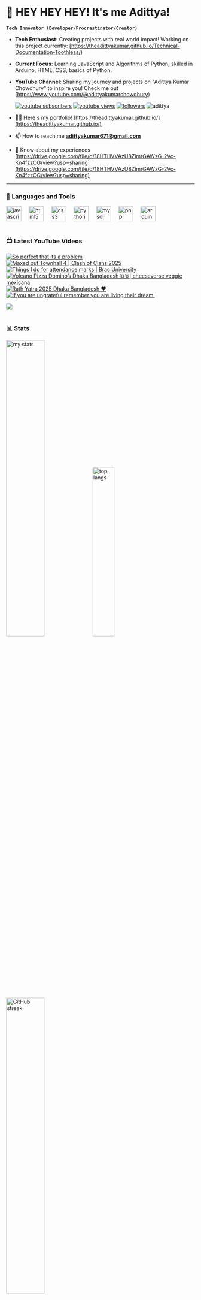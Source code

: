 # 👑 HEY HEY HEY! It's me Adittya!

**`Tech Innovator (Developer/Procrastinator/Creator)`**

- **Tech Enthusiast**: Creating projects with real world impact! Working on this project currently: [https://theadittyakumar.github.io/Technical-Documentation-Toothless/)
- **Current Focus**: Learning JavaScript and Algorithms of Python; skilled in Arduino, HTML, CSS, basics of Python.
- **YouTube Channel**: Sharing my journey and projects on "Adittya Kumar Chowdhury" to inspire you! Check me out [https://www.youtube.com/@adittyakumarchowdhury) 

   <p align="left">
      <a href="https://www.youtube.com/channel/UCu68HfYtlcXFI7kNhnSdspA?sub_confirmation=1">
         <img alt="youtube subscribers" title="Subscribe to my YouTube channel" src="https://custom-icon-badges.demolab.com/youtube/channel/subscribers/UCu68HfYtlcXFI7kNhnSdspA?color=%23E05D44&label=SUBSCRIBE&logo=video&logoColor=white&style=for-the-badge&labelColor=CE4630"/></a> 
      <a href="https://www.youtube.com/c/adittyakumarchowdhury">
         <img alt="youtube views" title="YouTube views" src="https://custom-icon-badges.demolab.com/youtube/channel/views/UCu68HfYtlcXFI7kNhnSdspA?color=%23E1AD0E&logo=eye&logoColor=white&style=for-the-badge&labelColor=C79600"/></a> 
      <a href="https://github.com/TheAdittyaKumar?tab=followers">
         <img alt="followers" title="Follow me on Github" src="https://custom-icon-badges.demolab.com/github/followers/TheAdittyaKumar?color=236ad3&labelColor=1155ba&style=for-the-badge&logo=person-add&label=Follow&logoColor=white"/></a>
      <img src="https://komarev.com/ghpvc/?username=TheAdittyaKumar&label=Profile%20views&color=0e75b6&style=flat" alt="adittya" />
   </p>


- 👨‍💻 Here's my portfolio! [https://theadittyakumar.github.io/](https://theadittyakumar.github.io/)

- 📫 How to reach me **adittyakumar671@gmail.com**

- 📄 Know about my experiences [https://drive.google.com/file/d/18HTHVVAzU8ZimrGAWzG-2Vc-Kn4fzzOG/view?usp=sharing](https://drive.google.com/file/d/18HTHVVAzU8ZimrGAWzG-2Vc-Kn4fzzOG/view?usp=sharing)

---

### 🧰 Languages and Tools

<div align="left">
  <img src="https://cdn.jsdelivr.net/gh/devicons/devicon/icons/javascript/javascript-original.svg" height="40" alt="javascript logo"  />
  <img width="12" />
  <img src="https://cdn.jsdelivr.net/gh/devicons/devicon/icons/html5/html5-original.svg" height="40" alt="html5 logo"  />
  <img width="12" />
  <img src="https://cdn.jsdelivr.net/gh/devicons/devicon/icons/css3/css3-original.svg" height="40" alt="css3 logo"  />
  <img width="12" />
  <img src="https://cdn.jsdelivr.net/gh/devicons/devicon/icons/python/python-original.svg" height="40" alt="python logo"  />
  <img width="12" />
  <img src="https://cdn.jsdelivr.net/gh/devicons/devicon/icons/mysql/mysql-original.svg" height="40" alt="mysql logo"  />
  <img width="12" />
  <img src="https://cdn.jsdelivr.net/gh/devicons/devicon/icons/php/php-original.svg" height="40" alt="php logo"  />
  <img width="12" />
  <img src="https://cdn.jsdelivr.net/gh/devicons/devicon/icons/arduino/arduino-original.svg" height="40" alt="arduino logo"  />
</div>


#

### 📺 Latest YouTube Videos

<!-- BEGIN YOUTUBE-CARDS -->
[![So perfect that its a problem](https://ytcards.demolab.com/?id=OEYNtao9pls&title=So+perfect+that+its+a+problem&lang=en&timestamp=1752530890&background_color=%230d1117&title_color=%23ffffff&stats_color=%23dedede&max_title_lines=1&width=250&border_radius=5 "So perfect that its a problem")](https://www.youtube.com/shorts/OEYNtao9pls)
[![Maxed out Townhall 4 | Clash of Clans 2025](https://ytcards.demolab.com/?id=IQTa79t8KDo&title=Maxed+out+Townhall+4+%7C+Clash+of+Clans+2025&lang=en&timestamp=1752264217&background_color=%230d1117&title_color=%23ffffff&stats_color=%23dedede&max_title_lines=1&width=250&border_radius=5 "Maxed out Townhall 4 | Clash of Clans 2025")](https://www.youtube.com/shorts/IQTa79t8KDo)
[![Things I do for attendance marks | Brac University](https://ytcards.demolab.com/?id=xtw0O-3dD00&title=Things+I+do+for+attendance+marks+%7C+Brac+University&lang=en&timestamp=1752192506&background_color=%230d1117&title_color=%23ffffff&stats_color=%23dedede&max_title_lines=1&width=250&border_radius=5 "Things I do for attendance marks | Brac University")](https://www.youtube.com/shorts/xtw0O-3dD00)
[![Volcano Pizza Domino’s Dhaka Bangladesh 🇧🇩| cheeseverse veggie mexicana](https://ytcards.demolab.com/?id=UHsgBKv75Rs&title=Volcano+Pizza+Domino%E2%80%99s+Dhaka+Bangladesh+%F0%9F%87%A7%F0%9F%87%A9%7C+cheeseverse+veggie+mexicana&lang=en&timestamp=1752081978&background_color=%230d1117&title_color=%23ffffff&stats_color=%23dedede&max_title_lines=1&width=250&border_radius=5 "Volcano Pizza Domino’s Dhaka Bangladesh 🇧🇩| cheeseverse veggie mexicana")](https://www.youtube.com/shorts/UHsgBKv75Rs)
[![Rath Yatra 2025 Dhaka Bangladesh ❤️](https://ytcards.demolab.com/?id=q4Pd8e256DI&title=Rath+Yatra+2025+Dhaka+Bangladesh+%E2%9D%A4%EF%B8%8F&lang=en&timestamp=1751060635&background_color=%230d1117&title_color=%23ffffff&stats_color=%23dedede&max_title_lines=1&width=250&border_radius=5 "Rath Yatra 2025 Dhaka Bangladesh ❤️")](https://www.youtube.com/shorts/q4Pd8e256DI)
[![If you are ungrateful remember you are living their dream.](https://ytcards.demolab.com/?id=t0aO8Azg9So&title=If+you+are+ungrateful+remember+you+are+living+their+dream.&lang=en&timestamp=1749828673&background_color=%230d1117&title_color=%23ffffff&stats_color=%23dedede&max_title_lines=1&width=250&border_radius=5 "If you are ungrateful remember you are living their dream.")](https://www.youtube.com/shorts/t0aO8Azg9So)
<!-- END YOUTUBE-CARDS -->

[<img src="https://custom-icon-badges.demolab.com/badge/-Subscribe%20For%20More-red?style=for-the-badge&logo=video&logoColor=white"/>](https://www.youtube.com/channel/UCu68HfYtlcXFI7kNhnSdspA?sub_confirmation=1)

#

### 📊 Stats

<div align="left">
  <img alt="my stats" width="45%" src="https://github-readme-stats.vercel.app/api?username=TheAdittyaKumar&show_icons=true&hide_border=true&theme=vision-friendly-dark" />
  <img alt="top langs" width="34%" src="https://github-readme-stats.vercel.app/api/top-langs/?username=TheAdittyaKumar&layout=compact&hide_border=true&theme=vision-friendly-dark" />
  <img alt="GitHub streak" width="45%" src="https://github-readme-streak-stats.herokuapp.com/?user=TheAdittyaKumar&theme=vision-friendly-dark&hide_border=true" />

</div>



<!-- ![GitHub Streak](https://streak-stats.demolab.com?user=TheAdittyaKumar&theme=swift&border_radius=4.5) -->
#

